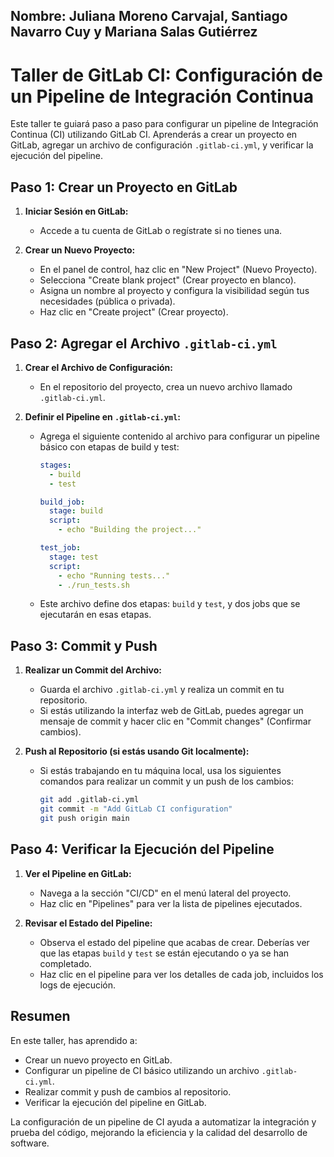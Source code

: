 ## **Nombre:** Juliana Moreno Carvajal, Santiago Navarro Cuy y Mariana Salas Gutiérrez

# Taller de GitLab CI: Configuración de un Pipeline de Integración Continua

Este taller te guiará paso a paso para configurar un pipeline de Integración Continua (CI) utilizando GitLab CI. Aprenderás a crear un proyecto en GitLab, agregar un archivo de configuración `.gitlab-ci.yml`, y verificar la ejecución del pipeline.

## Paso 1: Crear un Proyecto en GitLab

1. **Iniciar Sesión en GitLab:**
   - Accede a tu cuenta de GitLab o regístrate si no tienes una.

2. **Crear un Nuevo Proyecto:**
   - En el panel de control, haz clic en "New Project" (Nuevo Proyecto).
   - Selecciona "Create blank project" (Crear proyecto en blanco).
   - Asigna un nombre al proyecto y configura la visibilidad según tus necesidades (pública o privada).
   - Haz clic en "Create project" (Crear proyecto).

## Paso 2: Agregar el Archivo `.gitlab-ci.yml`

1. **Crear el Archivo de Configuración:**
   - En el repositorio del proyecto, crea un nuevo archivo llamado `.gitlab-ci.yml`.

2. **Definir el Pipeline en `.gitlab-ci.yml`:**
   - Agrega el siguiente contenido al archivo para configurar un pipeline básico con etapas de build y test:
     ```yaml
     stages:
       - build
       - test

     build_job:
       stage: build
       script:
         - echo "Building the project..."

     test_job:
       stage: test
       script:
         - echo "Running tests..."
         - ./run_tests.sh
     ```
   - Este archivo define dos etapas: `build` y `test`, y dos jobs que se ejecutarán en esas etapas.

## Paso 3: Commit y Push

1. **Realizar un Commit del Archivo:**
   - Guarda el archivo `.gitlab-ci.yml` y realiza un commit en tu repositorio.
   - Si estás utilizando la interfaz web de GitLab, puedes agregar un mensaje de commit y hacer clic en "Commit changes" (Confirmar cambios).

2. **Push al Repositorio (si estás usando Git localmente):**
   - Si estás trabajando en tu máquina local, usa los siguientes comandos para realizar un commit y un push de los cambios:
     ```sh
     git add .gitlab-ci.yml
     git commit -m "Add GitLab CI configuration"
     git push origin main
     ```

## Paso 4: Verificar la Ejecución del Pipeline

1. **Ver el Pipeline en GitLab:**
   - Navega a la sección "CI/CD" en el menú lateral del proyecto.
   - Haz clic en "Pipelines" para ver la lista de pipelines ejecutados.

2. **Revisar el Estado del Pipeline:**
   - Observa el estado del pipeline que acabas de crear. Deberías ver que las etapas `build` y `test` se están ejecutando o ya se han completado.
   - Haz clic en el pipeline para ver los detalles de cada job, incluidos los logs de ejecución.

## Resumen

En este taller, has aprendido a:
- Crear un nuevo proyecto en GitLab.
- Configurar un pipeline de CI básico utilizando un archivo `.gitlab-ci.yml`.
- Realizar commit y push de cambios al repositorio.
- Verificar la ejecución del pipeline en GitLab.

La configuración de un pipeline de CI ayuda a automatizar la integración y prueba del código, mejorando la eficiencia y la calidad del desarrollo de software.
